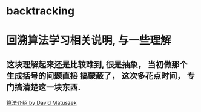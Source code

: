 
<h1>backtracking</h1>

# 回溯算法学习相关说明, 与一些理解

## 这块理解起来还是比较难到, 很是抽象， 当初做那个 生成括号的问题直接 搞蒙蔽了， 这次多花点时间， 专门搞清楚这一块东西.
[算法介绍 by David Matuszek](https://www.cis.upenn.edu/~matuszek/cit594-2012/Pages/backtracking.html)
